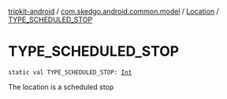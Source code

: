 [tripkit-android](../../index.md) / [com.skedgo.android.common.model](../index.md) / [Location](index.md) / [TYPE_SCHEDULED_STOP](./-t-y-p-e_-s-c-h-e-d-u-l-e-d_-s-t-o-p.md)

# TYPE_SCHEDULED_STOP

`static val TYPE_SCHEDULED_STOP: `[`Int`](https://kotlinlang.org/api/latest/jvm/stdlib/kotlin/-int/index.html)

The location is a scheduled stop

